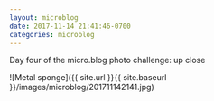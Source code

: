```yaml
---
layout: microblog
date: 2017-11-14 21:41:46-0700
categories: microblog
---
```

Day four of the micro.blog photo challenge: up close

![Metal sponge]({{ site.url }}{{ site.baseurl }}/images/microblog/201711142141.jpg)
